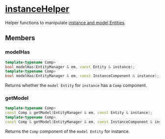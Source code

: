 # [instanceHelper](instanceHelper.hpp)

Helper functions to manipulate [instance and model Entities](../components/data/InstanceComponent.md).

## Members

### modelHas

```cpp
template<typename Comp>
bool modelHas(EntityManager & em, const Entity & instance);
template<typename Comp>
bool modelHas(EntityManager & em, const InstanceComponent & instance);
```

Returns whether the `model Entity` for `instance` has a `Comp` component.

### getModel

```cpp
template<typename Comp>
const Comp & getModel(EntityManager & em, const Entity & instance);
template<typename Comp>
const Comp & getModel(EntityManager & em, const InstanceComponent & instance);
```

Returns the `Comp` component of the `model Entity` for instance.